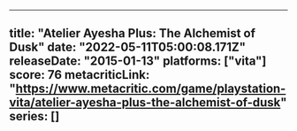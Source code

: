 
---
title: "Atelier Ayesha Plus: The Alchemist of Dusk"
date: "2022-05-11T05:00:08.171Z"
releaseDate: "2015-01-13"
platforms: ["vita"]
score: 76
metacriticLink: "https://www.metacritic.com/game/playstation-vita/atelier-ayesha-plus-the-alchemist-of-dusk"
series: []
---
